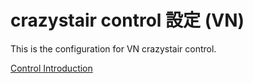 # crazystair control 設定 (VN)

This is the configuration for VN crazystair control.

[Control Introduction](./control.md)
